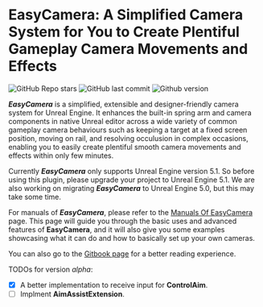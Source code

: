 # EasyCamera: A Simplified Camera System for You to Create Plentiful Gameplay Camera Movements and Effects

![GitHub Repo stars](https://img.shields.io/github/stars/littlesulley/UnrealEasyCamera)
![GitHub last commit](https://img.shields.io/github/last-commit/littlesulley/UnrealEasyCamera)
![Github version](https://img.shields.io/badge/version-v0.1-green)

***EasyCamera*** is a simplified, extensible and designer-friendly camera system for Unreal Engine. It enhances the built-in spring arm and camera components in native Unreal editor across a wide variety of common gameplay camera behaviours such as keeping a target at a fixed screen position, moving on rail, and resolving occulusion in complex occasions, enabling you to easily create plentiful smooth camera movements and effects within only few minutes.

Currently ***EasyCamera*** only supports Unreal Engine version 5.1. So before using this plugin, please upgrade your project to Unreal Engine 5.1. We are also working on migrating ***EasyCamera*** to Unreal Engine 5.0, but this may take some time.

For manuals of ***EasyCamera***, please refer to the [Manuals Of EasyCamera](Docs/ManualsOfEasyCamera.md) page. This page will guide you through the basic uses and advanced features of **EasyCamera**, and it will also give you some examples showcasing what it can do and how to basically set up your own cameras.

You can also go to the [Gitbook page](https://sulleyyys-organization.gitbook.io/manuals-of-easycamera/) for a better reading experience.

TODOs for version *alpha*:

- [x] A better implementation to receive input for **ControlAim**.
- [ ] Implment **AimAssistExtension**.
